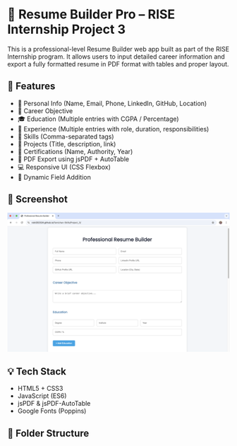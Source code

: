# 🧾 Resume Builder Pro – RISE Internship Project 3

This is a professional-level Resume Builder web app built as part of the RISE Internship program. It allows users to input detailed career information and export a fully formatted resume in PDF format with tables and proper layout.

## 🚀 Features

- 👤 Personal Info (Name, Email, Phone, LinkedIn, GitHub, Location)
- 🧠 Career Objective
- 🎓 Education (Multiple entries with CGPA / Percentage)
- 💼 Experience (Multiple entries with role, duration, responsibilities)
- 🧰 Skills (Comma-separated tags)
- 📂 Projects (Title, description, link)
- 🏅 Certifications (Name, Authority, Year)
- 📄 PDF Export using jsPDF + AutoTable
- 💻 Responsive UI (CSS Flexbox)
- 🔄 Dynamic Field Addition

## 📸 Screenshot

![Preview Screenshot](assets/screenshot.png) <!-- Add your own screenshot image -->

## 💡 Tech Stack

- HTML5 + CSS3
- JavaScript (ES6)
- jsPDF & jsPDF-AutoTable
- Google Fonts (Poppins)

## 📁 Folder Structure
